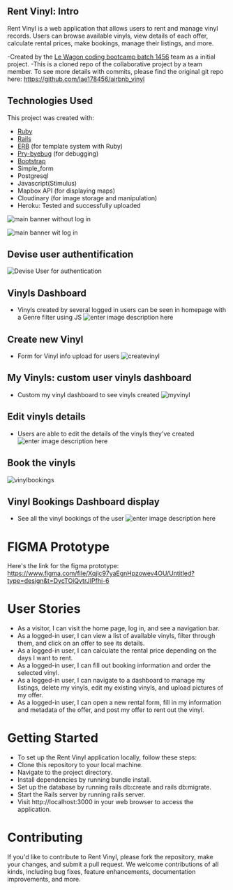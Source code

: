 ## Rent Vinyl: Intro

Rent Vinyl is a web application that allows users to rent and manage vinyl records. Users can browse available vinyls, view details of each offer, calculate rental prices, make bookings, manage their listings, and more.

-Created by the [Le Wagon coding bootcamp batch 1456](https://www.lewagon.com) team as a initial project.
-This is a cloned repo of the collaborative project by a team member. To see more details with commits, please find the original git repo here:
https://github.com/lae178456/airbnb_vinyl


## Technologies Used
This project was created with:
 - [Ruby](https://www.ruby-lang.org/pt/)
 - [Rails](https://rubygems.org/gems/rails)
 - [ERB](https://ruby-doc.org/stdlib-2.7.1/libdoc/erb/rdoc/ERB.html) (for template system with Ruby)
 - [Pry-byebug](https://rubygems.org/gems/pry-byebug/versions/3.4.0?locale=pt-BR) (for debugging)
 - [Bootstrap](https://getbootstrap.com/)
 - Simple_form
 - Postgresql
 - Javascript(Stimulus)
 - Mapbox API (for displaying maps)
 - Cloudinary (for image storage and manipulation)
 - Heroku: Tested and successfully uploaded

![main banner without log in](https://github.com/ashakiran07/airbnb_vinyl/blob/master/public/img/landingpagewithoutlogin.png?raw=true)

![main banner wit log in](https://github.com/ashakiran07/airbnb_vinyl/blob/master/public/img/landingpagewithlogin.png?raw=true)

## Devise user authentification
![Devise User for authentication](https://github.com/ashakiran07/airbnb_vinyl/blob/master/public/img/deviseuser.png?raw=true)

## Vinyls Dashboard
- Vinyls created by several logged in users can be seen in homepage with a Genre filter using JS
![enter image description here](https://github.com/ashakiran07/airbnb_vinyl/blob/master/public/img/genrefilter.png?raw=true)

## Create new Vinyl
- Form for Vinyl info upload for users
![createvinyl](https://github.com/ashakiran07/airbnb_vinyl/blob/master/public/img/newvinyl.png?raw=true)

## My Vinyls: custom user vinyls dashboard
- Custom my vinyl dashboard to see vinyls created
![myvinyl](https://github.com/ashakiran07/airbnb_vinyl/blob/master/public/img/myvinyls.png?raw=true)

## Edit vinyls details
- Users are able to edit the details of the vinyls they've created
![enter image description here](https://github.com/ashakiran07/airbnb_vinyl/blob/master/public/img/editvinyl.png?raw=true)

## Book the vinyls
![vinylbookings](https://github.com/ashakiran07/airbnb_vinyl/blob/master/public/img/vinylbooking.png?raw=true)

## Vinyl Bookings Dashboard display
- See all the vinyl bookings of the user
![enter image description here](https://github.com/ashakiran07/airbnb_vinyl/blob/master/public/img/uservinyldashboard.png?raw=true)

# FIGMA Prototype
Here's the link for the figma prototype:
https://www.figma.com/file/Xqjlc97yaEgnHpzowev4OU/Untitled?type=design&t=DycTOiQvtrJIPfhi-6

# User Stories
- As a visitor, I can visit the home page, log in, and see a navigation bar.
- As a logged-in user, I can view a list of available vinyls, filter through them, and click on an offer to see its details.
- As a logged-in user, I can calculate the rental price depending on the days I want to rent.
- As a logged-in user, I can fill out booking information and order the selected vinyl.
- As a logged-in user, I can navigate to a dashboard to manage my listings, delete my vinyls, edit my existing vinyls, and upload pictures of my offer.
- As a logged-in user, I can open a new rental form, fill in my information and metadata of the offer, and post my offer to rent out the vinyl.

# Getting Started
- To set up the Rent Vinyl application locally, follow these steps:
- Clone this repository to your local machine.
- Navigate to the project directory.
- Install dependencies by running bundle install.
- Set up the database by running rails db:create and rails db:migrate.
- Start the Rails server by running rails server.
- Visit http://localhost:3000 in your web browser to access the application.


# Contributing
If you'd like to contribute to Rent Vinyl, please fork the repository, make your changes, and submit a pull request. We welcome contributions of all kinds, including bug fixes, feature enhancements, documentation improvements, and more.
